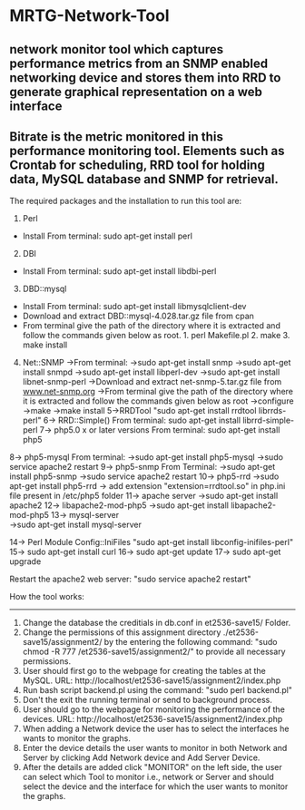 # MRTG-Network-Tool
network monitor tool which captures performance metrics from an SNMP enabled networking device and stores them into RRD to generate graphical representation on a web interface
---
Bitrate is the metric monitored in this performance monitoring tool. Elements such as Crontab for scheduling, RRD tool for holding data, MySQL database and SNMP for retrieval.
---
The required packages and the installation to run this tool are:
1. Perl
* Install From terminal: sudo apt-get install perl
2. DBI 
* Install From terminal: sudo apt-get install libdbi-perl
3. DBD::mysql
* Install From terminal: sudo apt-get install libmysqlclient-dev
* Download and extract DBD::mysql-4.028.tar.gz file from cpan
* From terminal give the path of the directory where it is extracted and follow the commands given below as root.
		1. perl Makefile.pl
		2. make
		3. make install
4. Net::SNMP
	→From terminal:
		→sudo apt-get install snmp
		→sudo apt-get install snmpd
		→sudo apt-get install libperl-dev
		→sudo apt-get install libnet-snmp-perl
	→Download and extract net-snmp-5.tar.gz file from www.net-snmp.org
	→From terminal give the path of the directory where it is extracted and follow the commands given below as root
		→configure
		→make
		→make install
5->RRDTool "sudo apt-get install rrdtool librrds-perl"
6→ RRD::Simple()
	From terminal: sudo apt-get install librrd-simple-perl
7→ php5.0 x or later versions
	From terminal: sudo apt-get install php5


8→ php5-mysql
	From terminal:
		→sudo apt-get install php5-mysql
		→sudo service apache2 restart
9→ php5-snmp
	From Terminal:
		→sudo apt-get install php5-snmp 
		→sudo service apache2 restart
10→ php5-rrd
		→sudo apt-get install php5-rrd
	 → add extension "extension=rrdtool.so" in php.ini file present in /etc/php5 folder
11→ apache server
	 →sudo apt-get install apache2
12→ libapache2-mod-php5
	 →sudo apt-get install libapache2-mod-php5
13→ mysql-server  
	 →sudo apt-get install mysql-server

14→ Perl Module Config::IniFiles "sudo apt-get install libconfig-inifiles-perl"
15→ sudo apt-get install curl
16-> sudo apt-get update
17-> sudo apt-get upgrade

Restart the apache2 web server: "sudo service apache2 restart"

How the tool works:
*******************
1. Change the database the creditials in db.conf in et2536-save15/ Folder.
2. Change the permissions of this assignment directory ./et2536-save15/assignment2/ by the entering the following command:
	"sudo chmod -R 777 /et2536-save15/assignment2/" to provide all necessary permissions.
3. User should first go to the webpage for creating the tables at the MySQL.
  	URL: http://localhost/et2536-save15/assignment2/index.php
3. Run bash script backend.pl using the command:
	"sudo perl backend.pl" 
4. Don't the exit the running terminal or send to background process.
5. User should go to the webpage for monitoring the performance of the devices.
  	URL: http://localhost/et2536-save15/assignment2/index.php
6. When adding a Network device the user has to select the interfaces he wants to monitor the graphs.
7. Enter the device details the user wants to monitor in both Network and Server by clicking Add Network device and Add Server Device. 
8. After the details are added click "MONITOR" on the left side, the user can select which Tool to monitor i.e., network or Server and should select the device and the interface for which the user wants to monitor the graphs. 
 




		


		

